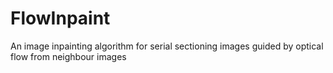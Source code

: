 # FlowInpaint
An image inpainting algorithm for serial sectioning images guided by optical flow from neighbour images
